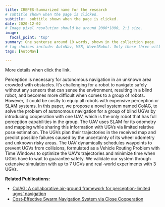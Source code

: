 ```yaml
---
title: CREPES-Summarized name for the research
# subtitle shown when the page is clicked.
subtitle:  subtitle shown when the page is clicked.
date: 2020-12-02
# Image pixel resolution should be around 2000*1000, 2:1 size.
image:
  focal_point: 'top'
summary: One sentense around 10 words, shown in the collection page.
# tag choices include: AutoNav, MSR, NovelRobot. Only these three will be visiable. 
tags: [AutoNav]

---
```


<!--more details in Markdown-->

More details when click the link.

Perception is necessary for autonomous navigation
in an unknown area crowded with obstacles. It’s challenging
for a robot to navigate safely without any sensors that can
sense the environment, resulting in a blind robot, and becomes
more difficult when comes to a group of robots. However, it
could be costly to equip all robots with expensive perception
or SLAM systems. In this paper, we propose a novel system
named ColAG, to solve the problem of autonomous navigation
for a group of blind UGVs by introducing cooperation with one
UAV, which is the only robot that has full perception capabilities
in the group. The UAV uses SLAM for its odometry and
mapping while sharing this information with UGVs via limited
relative pose estimation. The UGVs plan their trajectories in
the received map and predict possible failures caused by the
uncertainty of its wheel odometry and unknown risky areas.
The UAV dynamically schedules waypoints to prevent UGVs
from collisions, formulated as a Vehicle Routing Problem with
Time Windows to optimize the UAV’s trajectories and minimize
time when UGVs have to wait to guarantee safety. We validate
our system through extensive simulation with up to 7 UGVs
and real-world experiments with 3 UGVs.

**Related Publications:**

- [ColAG: A collaborative air-ground framework for perception-limited ugvs’ navigation
  ](https://fast-fire.github.io/publication/conference-paper/colag/)
- [Cost-Effective Swarm Navigation System via Close Cooperation](https://fast-fire.github.io/publication/journal-article/cost-effective/)